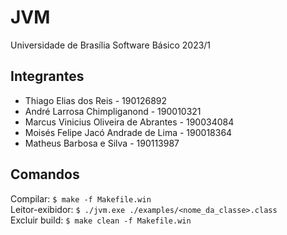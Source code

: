 # JVM
Universidade de Brasília
Software Básico
2023/1 

## Integrantes
- Thiago Elias dos Reis - 190126892
- André Larrosa Chimpliganond - 190010321
- Marcus Vinicius Oliveira de Abrantes - 190034084
- Moisés Felipe Jacó Andrade de Lima - 190018364
- Matheus Barbosa e Silva - 190113987

## Comandos
Compilar: `$ make -f Makefile.win`  
Leitor-exibidor: `$ ./jvm.exe ./examples/<nome_da_classe>.class`  
Excluir build: `$ make clean -f Makefile.win`